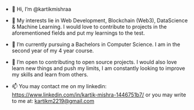 - 👋 Hi, I’m @kartikmishraa
- 👀 My interests lie in Web Development, Blockchain (Web3), DataScience & Machine Learning. I would love to contribute to projects in the aforementioned fields and put my
      learnings to the test.
      
- 🌱 I’m currently pursuing a Bachelors in Computer Science. I am in the second year of my 4 year course.  

- 💞️ I’m open to contributing to open source projects. I would also love learn new things and push my limits, I am
      constantly looking to improve my skills and learn from others. 
      
- 📫 You may contact me on my linkedin: https://www.linkedin.com/in/kartik-mishra-1446751b7/
      or you may write to me at: kartikm2219@gmail.com
